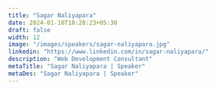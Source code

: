 ```yaml
---
title: "Sagar Naliyapara"
date: 2024-01-10T18:28:23+05:30
draft: false
width: 12
image: "/images/speakers/sagar-naliyapara.jpg"
linkedin: "https://www.linkedin.com/in/sagar-naliyapara/"
description: "Web Development Consultant"
metaTitle: "Sagar Naliyapara | Speaker"
metaDes: "Sagar Naliyapara | Speaker"
---
```

